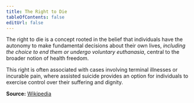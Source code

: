 ```yaml
---
title: The Right to Die
tableOfContents: false
editUrl: false
---
```


The right to die is a concept rooted in the belief that individuals have the autonomy to make fundamental decisions about their own lives, *including the choice to end them or undergo voluntary euthanasia*, central to the broader notion of health freedom.

This right is often associated with cases involving terminal illnesses or incurable pain, where assisted suicide provides an option for individuals to exercise control over their suffering and dignity.

**Source:** [Wikipedia](https://en.wikipedia.org/wiki/Right_to_die)
